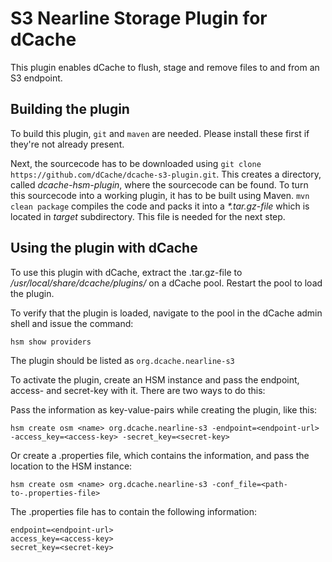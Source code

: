 S3 Nearline Storage Plugin for dCache
==================================

This plugin enables dCache to flush, stage and remove
files to and from an S3 endpoint.

Building the plugin
----------------------------

To build this plugin, `git` and `maven` are needed. Please install these
first if they're not already present.

Next, the sourcecode has to be downloaded using
`git clone https://github.com/dCache/dcache-s3-plugin.git`. This creates a
directory, called *dcache-hsm-plugin*, where the sourcecode can be found.
To turn this sourcecode into a working plugin, it has to be built using Maven. 
`mvn clean package` compiles the code and packs it into a
*\*.tar.gz-file* which is located in *target* subdirectory. This file is
needed for the next step.

Using the plugin with dCache
----------------------------

To use this plugin with dCache, extract the .tar.gz-file to
*/usr/local/share/dcache/plugins/* on a dCache pool. Restart
the pool to load the plugin.

To verify that the plugin is loaded, navigate to the pool in the dCache admin
shell and issue the command:

    hsm show providers

The plugin should be listed as `org.dcache.nearline-s3`

To activate the plugin, create an HSM instance and pass the endpoint, access- and
secret-key with it. There are two ways to do this:

Pass the information as key-value-pairs while creating the plugin, like this:

    hsm create osm <name> org.dcache.nearline-s3 -endpoint=<endpoint-url> -access_key=<access-key> -secret_key=<secret-key>

Or create a .properties file, which contains the information, and pass the location
to the HSM instance:

    hsm create osm <name> org.dcache.nearline-s3 -conf_file=<path-to-.properties-file>

The .properties file has to contain the following information:

    endpoint=<endpoint-url>
    access_key=<access-key>
    secret_key=<secret-key>
